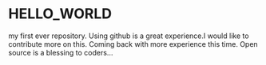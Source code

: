 # HELLO_WORLD
my first ever repository.
Using github is a great experience.I would like to contribute more on this.
Coming back with more experience this time.
Open source is a blessing to coders...
